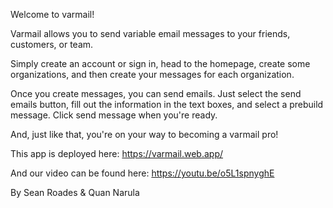 Welcome to varmail!

Varmail allows you to send variable email  messages to your friends, customers, or team. 

Simply create an account or sign in, head to the homepage, create some organizations, and then create your messages for each organization. 

Once you create messages, you can send emails. Just select the send emails button, fill out the information in the text boxes, and select a prebuild message. Click send message when you're ready. 

And, just like that, you're on your way to becoming a varmail pro! 

This app is deployed here: https://varmail.web.app/

And our video can be found here: https://youtu.be/o5L1spnyghE

By Sean Roades & Quan Narula
